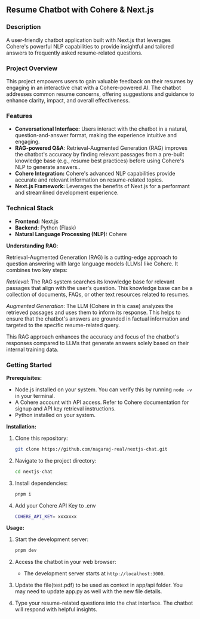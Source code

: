 
## Resume Chatbot with Cohere & Next.js

### Description

A user-friendly chatbot application built with Next.js that leverages Cohere's powerful NLP capabilities to provide insightful and tailored answers to frequently asked resume-related questions.


### Project Overview

This project empowers users to gain valuable feedback on their resumes by engaging in an interactive chat with a Cohere-powered AI. The chatbot addresses common resume concerns, offering suggestions and guidance to enhance clarity, impact, and overall effectiveness.

### Features

* **Conversational Interface:** Users interact with the chatbot in a natural, question-and-answer format, making the experience intuitive and engaging.
* **RAG-powered Q&A**: Retrieval-Augmented Generation (RAG) improves the chatbot's accuracy by finding relevant passages from a pre-built knowledge base (e.g., resume best practices) before using Cohere's NLP to generate answers..
* **Cohere Integration:** Cohere's advanced NLP capabilities provide accurate and relevant information on resume-related topics.
* **Next.js Framework:** Leverages the benefits of Next.js for a performant and streamlined development experience.

### Technical Stack

* **Frontend:** Next.js
* **Backend:** Python (Flask)
* **Natural Language Processing (NLP):** Cohere

**Understanding RAG**:

Retrieval-Augmented Generation (RAG) is a cutting-edge approach to question answering with large language models (LLMs) like Cohere. It combines two key steps:

*Retrieval*: The RAG system searches its knowledge base for relevant passages that align with the user's question. This knowledge base can be a collection of documents, FAQs, or other text resources related to resumes.

*Augmented Generation*: The LLM (Cohere in this case) analyzes the retrieved passages and uses them to inform its response. This helps to ensure that the chatbot's answers are grounded in factual information and targeted to the specific resume-related query.

This RAG approach enhances the accuracy and focus of the chatbot's responses compared to LLMs that generate answers solely based on their internal training data.

### Getting Started

**Prerequisites:**

* Node.js installed on your system. You can verify this by running `node -v` in your terminal.
* A Cohere account with API access. Refer to Cohere documentation for signup and API key retrieval instructions.
* Python installed on your system.

**Installation:**

1. Clone this repository:

   ```bash
   git clone https://github.com/nagaraj-real/nextjs-chat.git
   ```

2. Navigate to the project directory:

   ```bash
   cd nextjs-chat
   ```

3. Install dependencies:

   ```bash
   pnpm i
   ```

4. Add your Cohere API Key to .env

   ```bash
   COHERE_API_KEY= xxxxxxx
   ```

**Usage:**

1. Start the development server:

   ```bash
   pnpm dev
   ```

2. Access the chatbot in your web browser:

   - The development server starts at `http://localhost:3000`.


4. Update the file(test.pdf) to be used as context in app/api folder.
   You may need to update app.py as well with the new file details.

3. Type your resume-related questions into the chat interface. The chatbot will respond with helpful insights.

